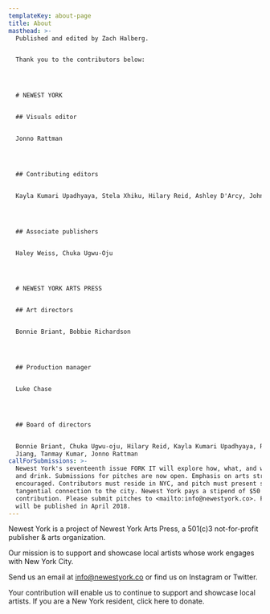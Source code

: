 ```yaml
---
templateKey: about-page
title: About
masthead: >-
  Published and edited by Zach Halberg.


  Thank you to the contributors below:




  # NEWEST YORK 


  ## Visuals editor


  Jonno Rattman




  ## Contributing editors


  Kayla Kumari Upadhyaya, Stela Xhiku, Hilary Reid, Ashley D'Arcy, John Surico




  ## Associate publishers


  Haley Weiss, Chuka Ugwu-Oju




  # NEWEST YORK ARTS PRESS


  ## Art directors


  Bonnie Briant, Bobbie Richardson




  ## Production manager


  Luke Chase




  ## Board of directors


  Bonnie Briant, Chuka Ugwu-oju, Hilary Reid, Kayla Kumari Upadhyaya, Ruoyi
  Jiang, Tanmay Kumar, Jonno Rattman
callForSubmissions: >-
  Newest York's seventeenth issue FORK IT will explore how, what, and why we eat
  and drink. Submissions for pitches are now open. Emphasis on arts strongly
  encouraged. Contributors must reside in NYC, and pitch must present some
  tangential connection to the city. Newest York pays a stipend of $50 per
  contribution. Please submit pitches to <mailto:info@newestyork.co>. FORK IT
  will be published in April 2018.
---
```

Newest York is a project of Newest York Arts Press, a 501(c)3 not-for-profit publisher & arts organization.

Our mission is to support and showcase local artists whose work engages with New York City.  

Send us an email at info@newestyork.co or find us on Instagram or Twitter.

Your contribution will enable us to continue to support and showcase local artists. If you are a New York resident, click here to donate.
